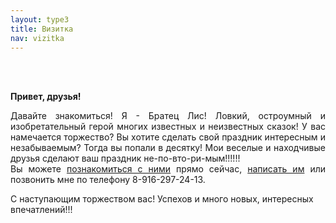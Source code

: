 ```yaml
---
layout: type3
title: Визитка
nav: vizitka
---
```


<br><br>
<p><b>Привет, друзья! </b></p>
<p align="justify"> Давайте знакомиться! Я - Братец Лис! Ловкий, остроумный и изобретательный герой многих известных и неизвестных сказок! У вас намечается торжество? Вы хотите сделать свой праздник интересным и незабываемым? Тогда вы попали в десятку! Мои веселые и находчивые друзья сделают ваш праздник не-по-вто-ри-мым!!!!!! <br>Вы можете  <a href="../friends">познакомиться с ними</a> прямо сейчас, <a href="../contacts">написать им</a> или позвонить мне по телефону 8-916-297-24-13. </p>
<p> С наступающим торжеством вас! Успехов и много новых, интересных впечатлений!!!</p>


 